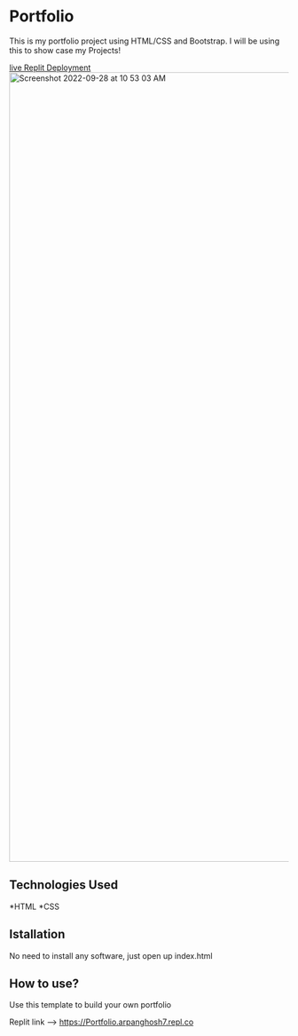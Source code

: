 # Portfolio

This is my portfolio project using HTML/CSS and Bootstrap. I will be using this to show case my Projects!


[live Replit Deployment](https://portfolio.arpanghosh7.repl.co/)
<img width="1423" alt="Screenshot 2022-09-28 at 10 53 03 AM" src="https://user-images.githubusercontent.com/113170296/192694314-7431e586-e32d-426c-8119-8431d4e00f49.png">

## Technologies Used
*HTML
*CSS

## Istallation
No need to install any software, just open up index.html

## How to use?
Use this template to build your own portfolio

Replit link --> https://Portfolio.arpanghosh7.repl.co
